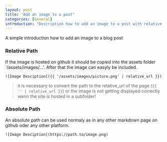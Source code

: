 ```yaml
---
layout: post
title: "Add an image to a post"
categories: [General]
introduction: "Description how to add an image to a post with relative and absolute path."
---
```


A simple introduction how to add an image to a blog post

### Relative Path

If the image is hosted on github it should be copied into the assets folder `/assets/images/...'. After that the image can easyly be included.

```
![Image Desciption]({{ '/assets/images/picture.png' | relative_url }})
```

> it is necessary to convert the path to the relative_url of the page (`{{ '' | relative_url }}`) or the image is not getting displayed correctly wenn the site is hosted in a subfolder!

### Absolute Path

An absolute path can be used normaly as in any other markdown page on github oder any other platform.

```
![Image Desciption](https://path.to/image.png)
```